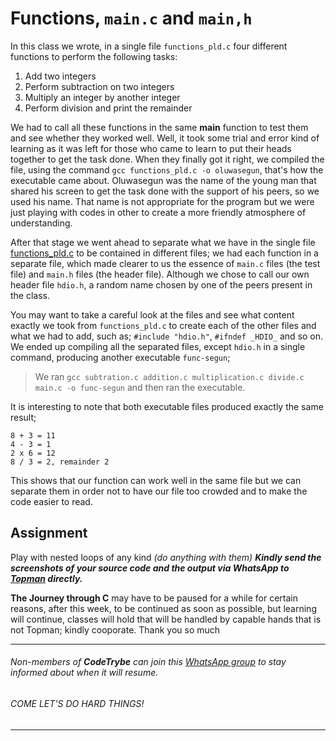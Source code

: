# Functions, `main.c` and `main,h`
In this class we wrote, in a single file `functions_pld.c` four different functions to perform the following tasks:
1. Add two integers
2. Perform subtraction on two integers
3. Multiply an integer by another integer
4. Perform division and print the remainder

We had to call all these functions in the same **main** function to test them and see whether they worked well. Well, it took some trial and error kind of learning as it was left for those who came to learn to put their heads together to get the task done. When they finally got it right, we compiled the file, using the command `gcc functions_pld.c -o oluwasegun`, that's how the executable came about. Oluwasegun was the name of the young man that shared his screen to get the task done with the support of his peers, so we used his name. That name is not appropriate for the program but we were just playing with codes in other to create a more friendly atmosphere of understanding.

After that stage we went ahead to separate what we have in the single file [functions_pld.c](./functions_pld.c) to be contained in different files; we had each function in a separate file, which made clearer to us the essence of `main.c` files (the test file) and `main.h` files (the header file). Although we chose to call our own header file `hdio.h`, a random name chosen by one of the peers present in the class.

You may want to take a careful look at the files and see what content exactly we took from `functions_pld.c` to create each of the other files and what we had to add, such as; `#include "hdio.h"`, `#ifndef _HDIO_` and so on. We ended up compiling all the separated files, except `hdio.h` in a single command, producing another executable `func-segun`;
> We ran `gcc subtration.c addition.c multiplication.c divide.c main.c -o func-segun` and then ran the executable.

It is interesting to note that both executable files produced exactly the same result;
```
8 + 3 = 11
4 - 3 = 1
2 x 6 = 12
8 / 3 = 2, remainder 2
```
This shows that our function can work well in the same file but we can separate them in order not to have our file too crowded and to make the code easier to read.

## Assignment
Play with nested loops of any kind *(do anything with them)*
***Kindly send the screenshots of your source code and the output via WhatsApp to [Topman](https://wa.link/66ef36) directly.***

**The Journey through C** may have to be paused for a while for certain reasons, after this week, to be continued as soon as possible, but learning will continue, classes will hold that will be handled by capable hands that is not Topman; kindly cooporate.
Thank you so much

-----
###### Non-members of **CodeTrybe** can join this [WhatsApp group](https://chat.whatsapp.com/EIDan9CzMq7Ag6qJBTXh8F) to stay informed about when it will resume.
###### COME LET'S DO HARD THINGS!
-----
